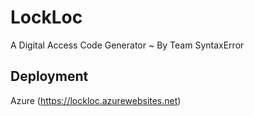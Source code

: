 # LockLoc
A Digital Access Code Generator ~ By Team SyntaxError

## Deployment
  Azure (https://lockloc.azurewebsites.net)
